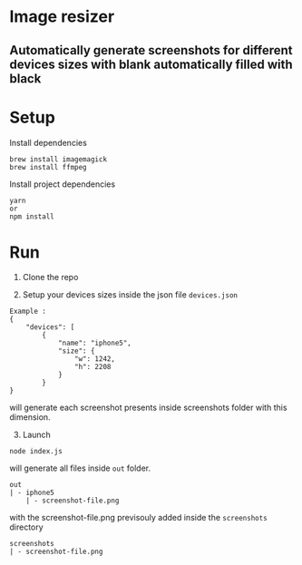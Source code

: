 # Image resizer

## Automatically generate screenshots for different devices sizes with blank automatically filled with black

# Setup

Install dependencies
```
brew install imagemagick
brew install ffmpeg
```

Install project dependencies
```
yarn 
or
npm install
```

# Run

1. Clone the repo

2. Setup your devices sizes inside the json file `devices.json`
```
Example : 
{
    "devices": [
        {
            "name": "iphone5",
            "size": {
                "w": 1242,
                "h": 2208
            }
        }
}
```
will generate each screenshot presents inside screenshots folder with this dimension.

3. Launch
```
node index.js
```
will generate all files inside `out` folder.
```
out
| - iphone5
    | - screenshot-file.png
```
with the screenshot-file.png previsouly added inside the `screenshots` directory
```
screenshots
| - screenshot-file.png
```
